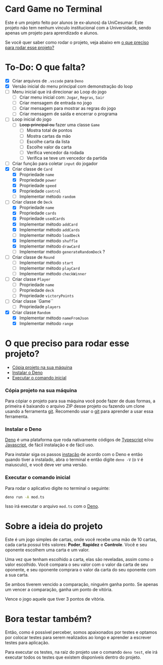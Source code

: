 # Card Game no Terminal

Este é um projeto feito por alunos (e ex-alunos) da UniCesumar. Este projeto não tem nenhum vinculo institucional com a Universidade, sendo apenas um projeto para aprendizado e alunos.

Se você quer saber como rodar o projeto, veja abaixo em [o que preciso para rodar esse projeto?](#o-que-preciso-para-rodar-esse-projeto)

# To-Do: O que falta?

- [x] Criar arquivos de `.vscode` para `Deno`
- [x] Versão inicial do menu principal com demonstração do loop
- [ ] Menu inicial que irá direcionar ao Loop do jogo
  - [ ] Criar menu inicial com: `Jogar`, `Regras`, `Sair`
  - [ ] Criar mensagem de entrada no jogo
  - [ ] Criar mensagem para mostrar as regras do jogo
  - [ ] Criar mensagem de saída e encerrar o programa
- [ ] Loop inicial do jogo
  - [ ] ~~Loop principal ou~~ fazer uma classe `Game`
    - [ ] Mostra total de pontos
    - [ ] Mostra cartas da mão
    - [ ] Escolhe carta da lista
    - [ ] Escolhe valor da carta
    - [ ] Verifica vencedor da rodada
    - [ ] Verifica se teve um vencedor da partida
- [ ] Criar função para coletar `input` do jogador
- [x] Criar classe de `Card`
  - [x] Propriedade `name`
  - [x] Propriedade `power`
  - [x] Propriedade `speed`
  - [x] Propriedade `control`
  - [ ] Implementar método `random`
- [ ] Criar classe de `Deck`
  - [x] Propriedade `name`
  - [x] Propriedade `cards`
  - [x] Propriedade `usedCards`
  - [x] Implementar método `addCard`
  - [x] Implementar método `addCards`
  - [ ] Implementar método `loadDeck`
  - [x] Implementar método `shuffle`
  - [x] Implementar método `drawCard`
  - [ ] Implementar método `generateRandomDeck` ?
- [ ] Criar classe de `Round`
  - [ ] Implementar método `start`
  - [ ] Implementar método `playCard`
  - [ ] Implementar método `checkWinner`
- [ ] Criar classe `Player`
  - [ ] Propriedade `name`
  - [ ] Propriedade `deck`
  - [ ] Propriedade `victoryPoints`
- [ ] Criar classe `Game``
  - [ ] Propriedade `players`
- [x] Criar classe `Random`
  - [x] Implementar método `nameFromJson`
  - [x] Implementar método `range`

# O que preciso para rodar esse projeto?

- [Cópia projeto na sua máquina](#Cópia-projeto-na-sua-máquina)
- [Instalar o Deno](#Instalar-o-Deno)
- [Executar o comando inicial](#Executar-o-comando-inicial)

### Cópia projeto na sua máquina

Para cópiar o projeto para sua máquina você pode fazer de duas formas, a primeira é baixando o arquivo ZIP desse projeto ou fazendo um clone usando a ferramenta [git](https://git-scm.com/). Recomendo usar o [git](https://git-scm.com/) para aprender a usar essa ferramenta.

### Instalar o Deno

[Deno](https://deno.land) é uma plataforma que roda nativamente códigos de [Typescript](https://wikipedia.org/wiki/typescript) e/ou [Javascript](https://wikipedia.org/wiki/javascript), de fácil instalação e de fácil uso.

Para instalar siga os passos [instação](https://deno.land/#installation) de acordo com o Deno e então quando tiver a instalado, abra o terminal e então digite `deno -V` (o `V` é maiusculo), e você deve ver uma versão.

### Executar o comando inicial

Para rodar o aplicativo digite no terminal o seguinte:

```sh
deno run -A mod.ts
```

Isso irá executar o arquivo `mod.ts` com o [Deno](https://deno.land).

# Sobre a ideia do projeto

Este é um jogo simples de cartas, onde você recebe uma mão de 10 cartas, cada carta possui três valores: **Poder**, **Rapidez** e **Controle**. Você e seu oponente escolhem uma carta e um valor.

Uma vez que tenham escolhido a carta, elas são reveladas, assim como o valor escolhido. Você compara o seu valor com o valor da carta de seu oponente, e seu oponente comprara o valor da carta do seu oponente com a sua carta.

Se ambos tiverem vencido a comparação, ninguém ganha ponto. Se apenas um vencer a comparação, ganha um ponto de vitória.

Vence o jogo aquele que tiver 3 pontos de vitória.

# Bora testar também?

Então, como é possível perceber, somos apaixonados por testes e optamos por colocar testes para serem realizados ao longo e aprender a escrever testes para aplicação.

Para executar os testes, na raiz do projeto use o comando `deno test`, ele irá executar todos os testes que existem disponíveis dentro do projeto.